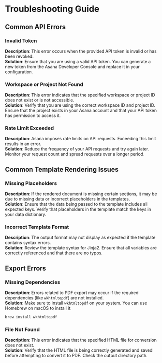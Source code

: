 # Troubleshooting Guide

## Common API Errors

### Invalid Token
**Description**: This error occurs when the provided API token is invalid or has been revoked.  
**Solution**: Ensure that you are using a valid API token. You can generate a new token from the Asana Developer Console and replace it in your configuration.

### Workspace or Project Not Found
**Description**: This error indicates that the specified workspace or project ID does not exist or is not accessible.  
**Solution**: Verify that you are using the correct workspace ID and project ID. Ensure that the project exists in your Asana account and that your API token has permission to access it.

### Rate Limit Exceeded
**Description**: Asana imposes rate limits on API requests. Exceeding this limit results in an error.  
**Solution**: Reduce the frequency of your API requests and try again later. Monitor your request count and spread requests over a longer period.

## Common Template Rendering Issues

### Missing Placeholders
**Description**: If the rendered document is missing certain sections, it may be due to missing data or incorrect placeholders in the templates.  
**Solution**: Ensure that the data being passed to the template includes all expected keys. Verify that placeholders in the template match the keys in your data dictionary.

### Incorrect Template Format
**Description**: The output format may not display as expected if the template contains syntax errors.  
**Solution**: Review the template syntax for Jinja2. Ensure that all variables are correctly referenced and that there are no typos.

## Export Errors

### Missing Dependencies
**Description**: Errors related to PDF export may occur if the required dependencies (like `wkhtmltopdf`) are not installed.  
**Solution**: Make sure to install `wkhtmltopdf` on your system. You can use Homebrew on macOS to install it:
```bash
brew install wkhtmltopdf
```

### File Not Found
**Description**: This error indicates that the specified HTML file for conversion does not exist.  
**Solution**: Verify that the HTML file is being correctly generated and saved before attempting to convert it to PDF. Check the output directory path.
